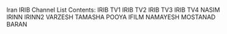 Iran IRIB Channel List 
Contents:
IRIB TV1
IRIB TV2
IRIB TV3
IRIB TV4
NASIM
IRINN
IRINN2
VARZESH
TAMASHA
POOYA
IFILM
NAMAYESH
MOSTANAD
BARAN
